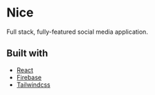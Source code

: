 # Nice
Full stack, fully-featured social media application.

## Built with
* [React](https://reactjs.org/)
* [Firebase](https://firebase.google.com)
* [Tailwindcss](https://tailwindcss.com/)
